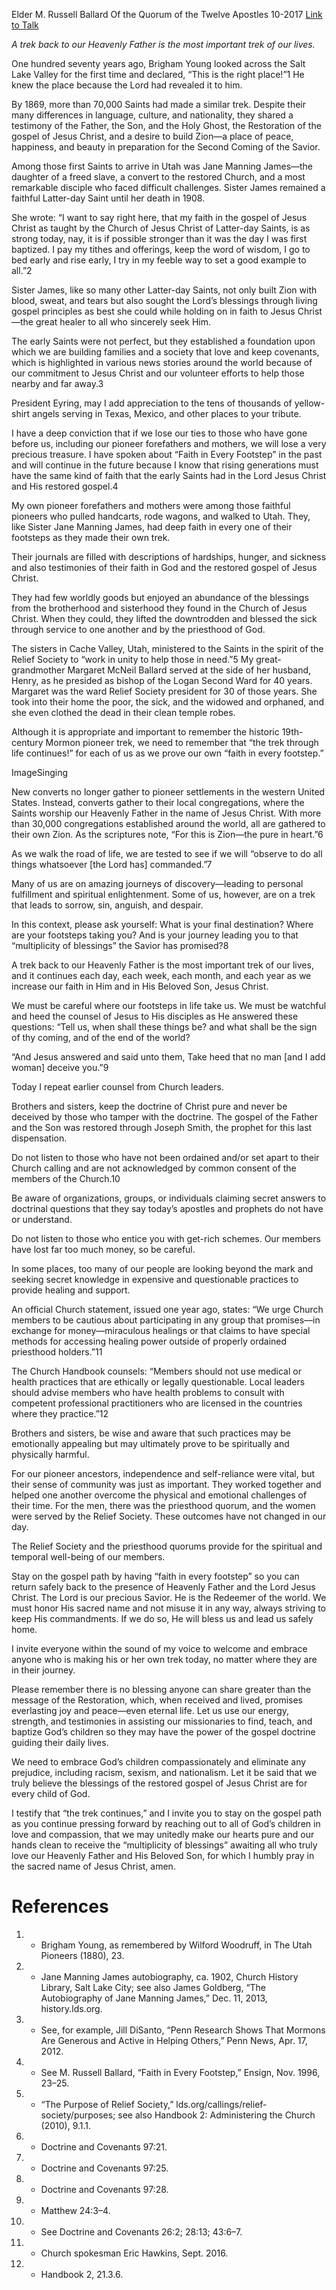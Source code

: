 Elder M. Russell Ballard
Of the Quorum of the Twelve Apostles
10-2017
[Link to Talk](https://www.churchofjesuschrist.org/study/general-conference/2017/10/the-trek-continues?lang=eng)

_A trek back to our Heavenly Father is the most important trek of our lives._

One hundred seventy years ago, Brigham Young looked across the Salt Lake Valley for the first time and declared, “This is the right place!”1 He knew the place because the Lord had revealed it to him.

By 1869, more than 70,000 Saints had made a similar trek. Despite their many differences in language, culture, and nationality, they shared a testimony of the Father, the Son, and the Holy Ghost, the Restoration of the gospel of Jesus Christ, and a desire to build Zion—a place of peace, happiness, and beauty in preparation for the Second Coming of the Savior.



Among those first Saints to arrive in Utah was Jane Manning James—the daughter of a freed slave, a convert to the restored Church, and a most remarkable disciple who faced difficult challenges. Sister James remained a faithful Latter-day Saint until her death in 1908.

She wrote: “I want to say right here, that my faith in the gospel of Jesus Christ as taught by the Church of Jesus Christ of Latter-day Saints, is as strong today, nay, it is if possible stronger than it was the day I was first baptized. I pay my tithes and offerings, keep the word of wisdom, I go to bed early and rise early, I try in my feeble way to set a good example to all.”2

Sister James, like so many other Latter-day Saints, not only built Zion with blood, sweat, and tears but also sought the Lord’s blessings through living gospel principles as best she could while holding on in faith to Jesus Christ—the great healer to all who sincerely seek Him.

The early Saints were not perfect, but they established a foundation upon which we are building families and a society that love and keep covenants, which is highlighted in various news stories around the world because of our commitment to Jesus Christ and our volunteer efforts to help those nearby and far away.3

President Eyring, may I add appreciation to the tens of thousands of yellow-shirt angels serving in Texas, Mexico, and other places to your tribute.

I have a deep conviction that if we lose our ties to those who have gone before us, including our pioneer forefathers and mothers, we will lose a very precious treasure. I have spoken about “Faith in Every Footstep” in the past and will continue in the future because I know that rising generations must have the same kind of faith that the early Saints had in the Lord Jesus Christ and His restored gospel.4

My own pioneer forefathers and mothers were among those faithful pioneers who pulled handcarts, rode wagons, and walked to Utah. They, like Sister Jane Manning James, had deep faith in every one of their footsteps as they made their own trek.

Their journals are filled with descriptions of hardships, hunger, and sickness and also testimonies of their faith in God and the restored gospel of Jesus Christ.

They had few worldly goods but enjoyed an abundance of the blessings from the brotherhood and sisterhood they found in the Church of Jesus Christ. When they could, they lifted the downtrodden and blessed the sick through service to one another and by the priesthood of God.

The sisters in Cache Valley, Utah, ministered to the Saints in the spirit of the Relief Society to “work in unity to help those in need.”5 My great-grandmother Margaret McNeil Ballard served at the side of her husband, Henry, as he presided as bishop of the Logan Second Ward for 40 years. Margaret was the ward Relief Society president for 30 of those years. She took into their home the poor, the sick, and the widowed and orphaned, and she even clothed the dead in their clean temple robes.

Although it is appropriate and important to remember the historic 19th-century Mormon pioneer trek, we need to remember that “the trek through life continues!” for each of us as we prove our own “faith in every footstep.”

  ImageSinging

New converts no longer gather to pioneer settlements in the western United States. Instead, converts gather to their local congregations, where the Saints worship our Heavenly Father in the name of Jesus Christ. With more than 30,000 congregations established around the world, all are gathered to their own Zion. As the scriptures note, “For this is Zion—the pure in heart.”6

As we walk the road of life, we are tested to see if we will “observe to do all things whatsoever [the Lord has] commanded.”7

Many of us are on amazing journeys of discovery—leading to personal fulfillment and spiritual enlightenment. Some of us, however, are on a trek that leads to sorrow, sin, anguish, and despair.

In this context, please ask yourself: What is your final destination? Where are your footsteps taking you? And is your journey leading you to that “multiplicity of blessings” the Savior has promised?8

A trek back to our Heavenly Father is the most important trek of our lives, and it continues each day, each week, each month, and each year as we increase our faith in Him and in His Beloved Son, Jesus Christ.

We must be careful where our footsteps in life take us. We must be watchful and heed the counsel of Jesus to His disciples as He answered these questions: “Tell us, when shall these things be? and what shall be the sign of thy coming, and of the end of the world?

“And Jesus answered and said unto them, Take heed that no man [and I add woman] deceive you.”9

Today I repeat earlier counsel from Church leaders.





Brothers and sisters, keep the doctrine of Christ pure and never be deceived by those who tamper with the doctrine. The gospel of the Father and the Son was restored through Joseph Smith, the prophet for this last dispensation.





Do not listen to those who have not been ordained and/or set apart to their Church calling and are not acknowledged by common consent of the members of the Church.10





Be aware of organizations, groups, or individuals claiming secret answers to doctrinal questions that they say today’s apostles and prophets do not have or understand.





Do not listen to those who entice you with get-rich schemes. Our members have lost far too much money, so be careful.





In some places, too many of our people are looking beyond the mark and seeking secret knowledge in expensive and questionable practices to provide healing and support.

An official Church statement, issued one year ago, states: “We urge Church members to be cautious about participating in any group that promises—in exchange for money—miraculous healings or that claims to have special methods for accessing healing power outside of properly ordained priesthood holders.”11

The Church Handbook counsels: “Members should not use medical or health practices that are ethically or legally questionable. Local leaders should advise members who have health problems to consult with competent professional practitioners who are licensed in the countries where they practice.”12



Brothers and sisters, be wise and aware that such practices may be emotionally appealing but may ultimately prove to be spiritually and physically harmful.

For our pioneer ancestors, independence and self-reliance were vital, but their sense of community was just as important. They worked together and helped one another overcome the physical and emotional challenges of their time. For the men, there was the priesthood quorum, and the women were served by the Relief Society. These outcomes have not changed in our day.

The Relief Society and the priesthood quorums provide for the spiritual and temporal well-being of our members.

Stay on the gospel path by having “faith in every footstep” so you can return safely back to the presence of Heavenly Father and the Lord Jesus Christ. The Lord is our precious Savior. He is the Redeemer of the world. We must honor His sacred name and not misuse it in any way, always striving to keep His commandments. If we do so, He will bless us and lead us safely home.

I invite everyone within the sound of my voice to welcome and embrace anyone who is making his or her own trek today, no matter where they are in their journey.

Please remember there is no blessing anyone can share greater than the message of the Restoration, which, when received and lived, promises everlasting joy and peace—even eternal life. Let us use our energy, strength, and testimonies in assisting our missionaries to find, teach, and baptize God’s children so they may have the power of the gospel doctrine guiding their daily lives.

We need to embrace God’s children compassionately and eliminate any prejudice, including racism, sexism, and nationalism. Let it be said that we truly believe the blessings of the restored gospel of Jesus Christ are for every child of God.

I testify that “the trek continues,” and I invite you to stay on the gospel path as you continue pressing forward by reaching out to all of God’s children in love and compassion, that we may unitedly make our hearts pure and our hands clean to receive the “multiplicity of blessings” awaiting all who truly love our Heavenly Father and His Beloved Son, for which I humbly pray in the sacred name of Jesus Christ, amen.

# References
1. - Brigham Young, as remembered by Wilford Woodruff, in The Utah Pioneers (1880), 23.
2. - Jane Manning James autobiography, ca. 1902, Church History Library, Salt Lake City; see also James Goldberg, “The Autobiography of Jane Manning James,” Dec. 11, 2013, history.lds.org.
3. - See, for example, Jill DiSanto, “Penn Research Shows That Mormons Are Generous and Active in Helping Others,” Penn News, Apr. 17, 2012.
4. - See M. Russell Ballard, “Faith in Every Footstep,” Ensign, Nov. 1996, 23–25.
5. - “The Purpose of Relief Society,” lds.org/callings/relief-society/purposes; see also Handbook 2: Administering the Church (2010), 9.1.1.
6. - Doctrine and Covenants 97:21.
7. - Doctrine and Covenants 97:25.
8. - Doctrine and Covenants 97:28.
9. - Matthew 24:3–4.
10. - See Doctrine and Covenants 26:2; 28:13; 43:6–7.
11. - Church spokesman Eric Hawkins, Sept. 2016.
12. - Handbook 2, 21.3.6.